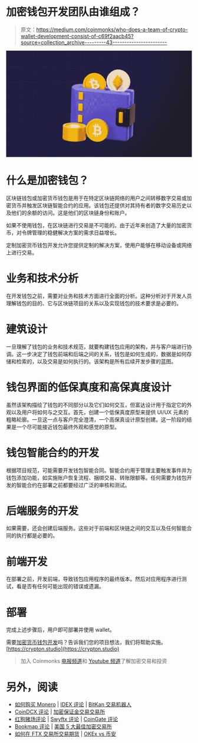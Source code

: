 # 加密钱包开发团队由谁组成？

> 原文：<https://medium.com/coinmonks/who-does-a-team-of-crypto-wallet-development-consist-of-c69f2aacb45?source=collection_archive---------43----------------------->

![](img/caef184145e7ab939c5d1aa7bc25c94a.png)

# 什么是加密钱包？

区块链钱包或加密货币钱包是用于在特定区块链网络的用户之间转移数字交易或加密货币并触发区块链智能合约的应用。该钱包还提供对其持有者的数字交易历史以及他们的余额的访问。这是他们的区块链身份和账户。

如果不使用钱包，在区块链进行交易是不可能的。由于近年来创造了大量的加密货币，对令牌管理的稳健解决方案的需求日益增长。

定制加密货币钱包开发允许您提供定制的解决方案，使用户能够在移动设备或网络上进行交易。

# 业务和技术分析

在开发钱包之前，需要对业务和技术方面进行全面的分析。这种分析对于开发人员理解钱包的目的、它与区块链项目的关系以及实现钱包的技术要求是必要的。

# 建筑设计

一旦理解了钱包的业务和技术规范，就要构建钱包应用的架构，并与客户端进行协调。这一步决定了钱包前端和后端之间的关系，钱包是如何生成的，数据是如何存储和检索的，以及交易是如何执行的。该架构是所有后续开发步骤的蓝图。

# 钱包界面的低保真度和高保真度设计

虽然该架构描绘了钱包的不同部分以及它们如何交互，但富达设计用于指定它的外观以及用户将如何与之交互。首先，创建一个低保真度原型来提供 UI/UX 元素的粗略轮廓。一旦这一点与客户完全澄清，一个高保真设计原型创建。这一阶段的结果是一个尽可能接近钱包最终外观和感觉的原型。

# 钱包智能合约的开发

根据项目规范，可能需要开发钱包智能合同。智能合约用于管理主要触发事件并为钱包添加功能，如实施账户恢复流程、捆绑交易、转账限额等。任何需要为钱包开发的智能合约在部署之前都要经过广泛的审核和测试。

# 后端服务的开发

如果需要，还会创建后端服务。这些对于前端和区块链之间的交互以及任何智能合同的执行都是必要的。

# 前端开发

在部署之前，开发前端，导致钱包应用程序的最终版本。然后对应用程序进行测试，看是否有任何可能出现的错误或遗漏。

# 部署

完成上述步骤后，用户即可部署并使用 wallet。

需要[加密货币钱包开发](https://crypton.studio/blog/Who-does-a-team-of-crypto-wallet-development-consist-of)吗？告诉我们您的项目想法，我们将帮助实施。 [https://crypton.studio](https://crypton.studio)

> 加入 Coinmonks [电报频道](https://t.me/coincodecap)和 [Youtube 频道](https://www.youtube.com/c/coinmonks/videos)了解加密交易和投资

# 另外，阅读

*   [如何购买 Monero](https://coincodecap.com/buy-monero) | [IDEX 评论](https://coincodecap.com/idex-review) | [BitKan 交易机器人](https://coincodecap.com/bitkan-trading-bot)
*   [CoinDCX 评论](/coinmonks/coindcx-review-8444db3621a2) | [加密保证金交易交易所](https://coincodecap.com/crypto-margin-trading-exchanges)
*   [红狗赌场评论](https://coincodecap.com/red-dog-casino-review) | [Swyftx 评论](https://coincodecap.com/swyftx-review) | [CoinGate 评论](https://coincodecap.com/coingate-review)
*   [Bookmap 评论](https://coincodecap.com/bookmap-review-2021-best-trading-software) | [美国 5 大最佳加密交易所](https://coincodecap.com/crypto-exchange-usa)
*   [如何在 FTX 交易所交易期货](https://coincodecap.com/ftx-futures-trading) | [OKEx vs 币安](https://coincodecap.com/okex-vs-binance)